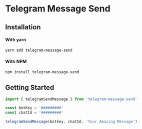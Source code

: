 # Telegram Message Send

## Installation

#### With yarn

```sh
yarn add telegram-message-send
```

#### With NPM

```sh
npm install telegram-message-send
```

## Getting Started

```jsx
import { telegramSendMessage } from 'telegram-message-send'

const botKey = '#########'
const chatId = '#########'

telegramSendMessage(botkey, chatId, 'Your Amazing Message')
```

